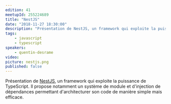 ```yaml
---
edition: 41
meetupId: 255224689
title: "NestJS"
date: "2018-11-27 18:30:00"
description: "Présentation de NestJS, un framework qui exploite la puissance de TypeScript. Il propose notamment un système de module et d'injection de dépendances permettant d'architecturer son code de manière simple mais efficace."
tags:
    - javascript
    - typescript
speakers:
    - quentin-desrame
video:
picture: nestjs.png
published: false
---
```


Présentation de [NestJS](https://nestjs.com/), un framework qui exploite la puissance de TypeScript. Il propose notamment un système de module et d'injection de dépendances permettant d'architecturer son code de manière simple mais efficace.

